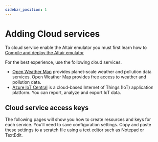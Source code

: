 ```yaml
---
sidebar_position: 1
---
```


# Adding Cloud services

To cloud service enable the Altair emulator you must first learn how to [Compile and deploy the Altair emulator](../03-Compile-the-Altair/01-Introduction.md)

For the best experience, use the following cloud services.

- [Open Weather Map](https://openweathermap.org/) provides planet-scale weather and pollution data services. Open Weather Map provides free access to weather and pollution data.
- [Azure IoT Central](https://azure.microsoft.com/services/iot-central?azure-portal=true) is a cloud-based Internet of Things (IoT) application platform. You can report, analyze and export IoT data.

## Cloud service access keys

The following pages will show you how to create resources and keys for each service. You'll need to save configuration settings. Copy and paste these settings to a scratch file using a text editor such as Notepad or TextEdit.
